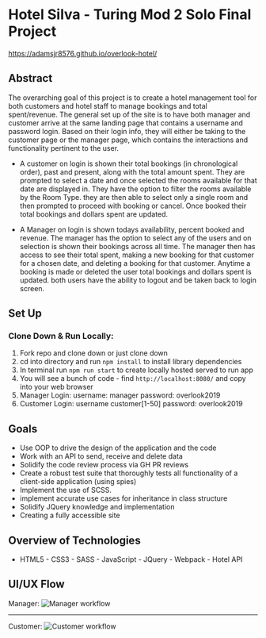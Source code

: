 # Hotel Silva - Turing Mod 2 Solo Final Project

https://adamsjr8576.github.io/overlook-hotel/

## Abstract

The overarching goal of this project is to create a hotel management tool for both customers and hotel staff to manage bookings and total spent/revenue. The general set up of the site is to have both manager and customer arrive at the same landing page that contains a username and password login. Based on their login info, they will either be taking to the customer page or the manager page, which contains the interactions and functionality pertinent to the user.

 - A customer on login is shown their total bookings (in chronological order), past and present, along with the total amount spent. They are prompted to select a date and once selected the rooms available for that date are displayed in. They have the option to filter the rooms available by the Room Type.  they are then able to select only a single room and then prompted to proceed with booking or cancel. Once booked their total bookings and dollars spent are updated.

  - A Manager on login is shown todays availability, percent booked and revenue. The manager has the option to select any of the users and on selection is shown their bookings across all time. The manager then has access to see their total spent, making a new booking for that customer for a chosen date, and deleting a booking for that customer. Anytime a booking is made or deleted the user total bookings and dollars spent is updated. both users have the ability to logout and be taken back to login screen.


## Set Up

### Clone Down & Run Locally:

1. Fork repo and clone down or just clone down
2. cd into directory and run ```npm install``` to install library dependencies
3. In terminal run ```npm run start``` to create locally hosted served to run app
4. You will see a bunch of code - find `http://localhost:8080/` and copy into your web browser
5. Manager Login: username: manager password: overlook2019
6. Customer Login: username customer[1-50] password: overlook2019

## Goals

 - Use OOP to drive the design of the application and the code
 - Work with an API to send, receive and delete data
 - Solidify the code review process via GH PR reviews
 - Create a robust test suite that thoroughly tests all functionality of a client-side application (using spies)
 - Implement the use of SCSS.
 - implement accurate use cases for inheritance in class structure
 - Solidify JQuery knowledge and implementation
 - Creating a fully accessible site

## Overview of Technologies

 - HTML5 - CSS3 - SASS - JavaScript - JQuery - Webpack - Hotel API

## UI/UX Flow

Manager:
![Manager workflow](/src/images/manager.gif)

---

Customer:
![Customer workflow](/src/images/customer.gif)
